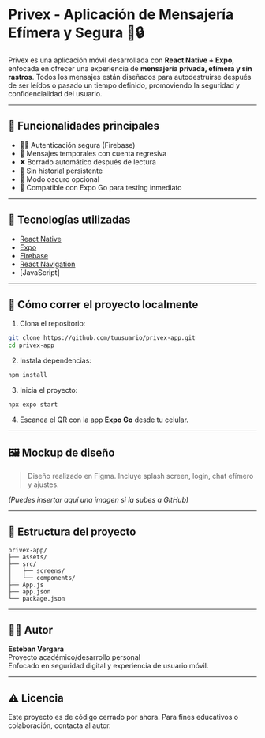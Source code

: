 # Privex - Aplicación de Mensajería Efímera y Segura 📱🔒

Privex es una aplicación móvil desarrollada con **React Native + Expo**, enfocada en ofrecer una experiencia de **mensajería privada, efímera y sin rastros**. Todos los mensajes están diseñados para autodestruirse después de ser leídos o pasado un tiempo definido, promoviendo la seguridad y confidencialidad del usuario.

---

## 🚀 Funcionalidades principales

- 🕵️‍♂️ Autenticación segura (Firebase)
- 💬 Mensajes temporales con cuenta regresiva
- ❌ Borrado automático después de lectura
- 🔐 Sin historial persistente
- 🌙 Modo oscuro opcional
- 🧪 Compatible con Expo Go para testing inmediato

---

## 🧱 Tecnologías utilizadas

- [React Native](https://reactnative.dev/)
- [Expo](https://expo.dev/)
- [Firebase](https://firebase.google.com/)
- [React Navigation](https://reactnavigation.org/)
- [JavaScript]

---

## 📲 Cómo correr el proyecto localmente

1. Clona el repositorio:
```bash
git clone https://github.com/tuusuario/privex-app.git
cd privex-app
```

2. Instala dependencias:
```bash
npm install
```

3. Inicia el proyecto:
```bash
npx expo start
```

4. Escanea el QR con la app **Expo Go** desde tu celular.

---

## 🖼️ Mockup de diseño

> Diseño realizado en Figma. Incluye splash screen, login, chat efímero y ajustes.

*(Puedes insertar aquí una imagen si la subes a GitHub)*

---

## 📁 Estructura del proyecto

```
privex-app/
├── assets/
├── src/
│   ├── screens/
│   └── components/
├── App.js
├── app.json
└── package.json
```

---

## 👨‍💻 Autor

**Esteban Vergara**  
Proyecto académico/desarrollo personal  
Enfocado en seguridad digital y experiencia de usuario móvil.

---

## ⚠️ Licencia

Este proyecto es de código cerrado por ahora. Para fines educativos o colaboración, contacta al autor.
